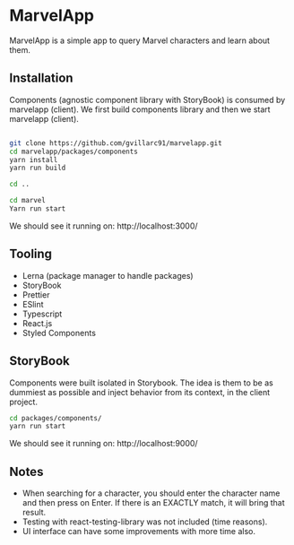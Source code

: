 # MarvelApp

MarvelApp is a simple app to query Marvel characters and learn about them.

## Installation
Components (agnostic component library with StoryBook) is consumed by marvelapp (client).
We first build components library and then we start marvelapp (client).

```bash

git clone https://github.com/gvillarc91/marvelapp.git
cd marvelapp/packages/components
yarn install
yarn run build

cd ..

cd marvel
Yarn run start
```
We should see it running on: http://localhost:3000/

## Tooling

- Lerna (package manager to handle packages)
- StoryBook
- Prettier
- ESlint
- Typescript
- React.js 
- Styled Components
  
## StoryBook

Components were built isolated in Storybook. The idea is them to be as dummiest as possible and inject behavior from its context, in the client project.

```bash
cd packages/components/
yarn run start

```
We should see it running on: http://localhost:9000/

## Notes 

- When searching for a character, you should enter the character name and then press on Enter. If there is an EXACTLY match, it will bring that result. 
- Testing with react-testing-library was not included (time reasons). 
- UI interface can have some improvements with more time also. 
